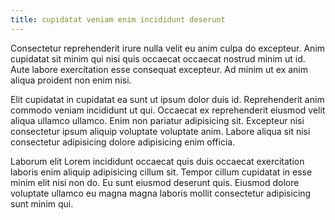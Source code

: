 ```yaml
---
title: cupidatat veniam enim incididunt deserunt
---
```


Consectetur reprehenderit irure nulla velit eu anim culpa do excepteur. Anim cupidatat sit minim qui nisi quis occaecat occaecat nostrud minim ut id. Aute labore exercitation esse consequat excepteur. Ad minim ut ex anim aliqua proident non enim nisi.

Elit cupidatat in cupidatat ea sunt ut ipsum dolor duis id. Reprehenderit anim commodo veniam incididunt ut qui. Occaecat ex reprehenderit eiusmod velit aliqua ullamco ullamco. Enim non pariatur adipisicing sit. Excepteur nisi consectetur ipsum aliquip voluptate voluptate anim. Labore aliqua sit nisi consectetur adipisicing dolore adipisicing enim officia.

Laborum elit Lorem incididunt occaecat quis duis occaecat exercitation laboris enim aliquip adipisicing cillum sit. Tempor cillum cupidatat in esse minim elit nisi non do. Eu sunt eiusmod deserunt quis. Eiusmod dolore voluptate ullamco eu magna magna laboris mollit consectetur adipisicing sunt minim qui.